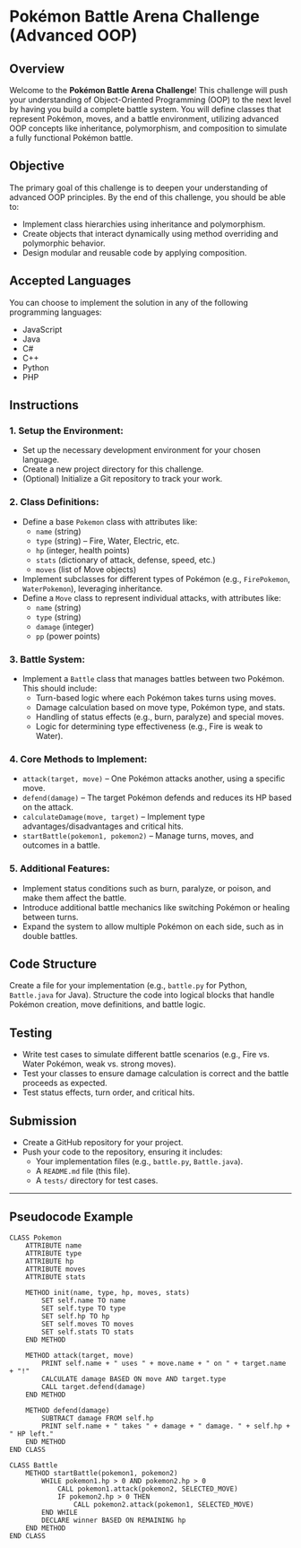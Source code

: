 # Pokémon Battle Arena Challenge (Advanced OOP)

## Overview
Welcome to the **Pokémon Battle Arena Challenge**! This challenge will push your understanding of Object-Oriented Programming (OOP) to the next level by having you build a complete battle system. You will define classes that represent Pokémon, moves, and a battle environment, utilizing advanced OOP concepts like inheritance, polymorphism, and composition to simulate a fully functional Pokémon battle.

## Objective
The primary goal of this challenge is to deepen your understanding of advanced OOP principles. By the end of this challenge, you should be able to:
- Implement class hierarchies using inheritance and polymorphism.
- Create objects that interact dynamically using method overriding and polymorphic behavior.
- Design modular and reusable code by applying composition.

## Accepted Languages
You can choose to implement the solution in any of the following programming languages:
- JavaScript
- Java
- C#
- C++
- Python
- PHP

## Instructions

### 1. **Setup the Environment:**
   - Set up the necessary development environment for your chosen language.
   - Create a new project directory for this challenge.
   - (Optional) Initialize a Git repository to track your work.

### 2. **Class Definitions:**
   - Define a base `Pokemon` class with attributes like:
     - `name` (string)
     - `type` (string) – Fire, Water, Electric, etc.
     - `hp` (integer, health points)
     - `stats` (dictionary of attack, defense, speed, etc.)
     - `moves` (list of Move objects)
   - Implement subclasses for different types of Pokémon (e.g., `FirePokemon`, `WaterPokemon`), leveraging inheritance.
   - Define a `Move` class to represent individual attacks, with attributes like:
     - `name` (string)
     - `type` (string)
     - `damage` (integer)
     - `pp` (power points)

### 3. **Battle System:**
   - Implement a `Battle` class that manages battles between two Pokémon. This should include:
     - Turn-based logic where each Pokémon takes turns using moves.
     - Damage calculation based on move type, Pokémon type, and stats.
     - Handling of status effects (e.g., burn, paralyze) and special moves.
     - Logic for determining type effectiveness (e.g., Fire is weak to Water).

### 4. **Core Methods to Implement:**
   - `attack(target, move)` – One Pokémon attacks another, using a specific move.
   - `defend(damage)` – The target Pokémon defends and reduces its HP based on the attack.
   - `calculateDamage(move, target)` – Implement type advantages/disadvantages and critical hits.
   - `startBattle(pokemon1, pokemon2)` – Manage turns, moves, and outcomes in a battle.

### 5. **Additional Features:**
   - Implement status conditions such as burn, paralyze, or poison, and make them affect the battle.
   - Introduce additional battle mechanics like switching Pokémon or healing between turns.
   - Expand the system to allow multiple Pokémon on each side, such as in double battles.

## Code Structure
Create a file for your implementation (e.g., `battle.py` for Python, `Battle.java` for Java). 
Structure the code into logical blocks that handle Pokémon creation, move definitions, and battle logic.

## Testing
- Write test cases to simulate different battle scenarios (e.g., Fire vs. Water Pokémon, weak vs. strong moves).
- Test your classes to ensure damage calculation is correct and the battle proceeds as expected.
- Test status effects, turn order, and critical hits.

## Submission
- Create a GitHub repository for your project.
- Push your code to the repository, ensuring it includes:
  - Your implementation files (e.g., `battle.py`, `Battle.java`).
  - A `README.md` file (this file).
  - A `tests/` directory for test cases.

---

## Pseudocode Example

```pseudocode
CLASS Pokemon
    ATTRIBUTE name
    ATTRIBUTE type
    ATTRIBUTE hp
    ATTRIBUTE moves
    ATTRIBUTE stats

    METHOD init(name, type, hp, moves, stats)
        SET self.name TO name
        SET self.type TO type
        SET self.hp TO hp
        SET self.moves TO moves
        SET self.stats TO stats
    END METHOD

    METHOD attack(target, move)
        PRINT self.name + " uses " + move.name + " on " + target.name + "!"
        CALCULATE damage BASED ON move AND target.type
        CALL target.defend(damage)
    END METHOD

    METHOD defend(damage)
        SUBTRACT damage FROM self.hp
        PRINT self.name + " takes " + damage + " damage. " + self.hp + " HP left."
    END METHOD
END CLASS

CLASS Battle
    METHOD startBattle(pokemon1, pokemon2)
        WHILE pokemon1.hp > 0 AND pokemon2.hp > 0
            CALL pokemon1.attack(pokemon2, SELECTED_MOVE)
            IF pokemon2.hp > 0 THEN
                CALL pokemon2.attack(pokemon1, SELECTED_MOVE)
        END WHILE
        DECLARE winner BASED ON REMAINING hp
    END METHOD
END CLASS
```

